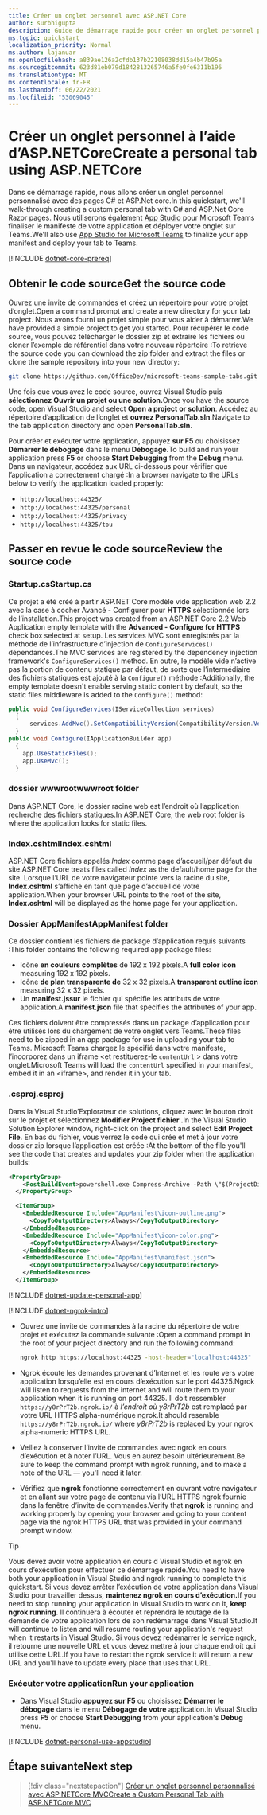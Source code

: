 ```yaml
---
title: Créer un onglet personnel avec ASP.NET Core
author: surbhigupta
description: Guide de démarrage rapide pour créer un onglet personnel personnalisé avec ASP.NET Core.
ms.topic: quickstart
localization_priority: Normal
ms.author: lajanuar
ms.openlocfilehash: a839ae126a2cfdb137b22108038dd15a4b47b95a
ms.sourcegitcommit: 623d81eb079d1842813265746a5fe0fe6311b196
ms.translationtype: MT
ms.contentlocale: fr-FR
ms.lasthandoff: 06/22/2021
ms.locfileid: "53069045"
---
```

# <a name="create-a-personal-tab-using-aspnetcore"></a><span data-ttu-id="30f99-103">Créer un onglet personnel à l’aide d’ASP.NETCore</span><span class="sxs-lookup"><span data-stu-id="30f99-103">Create a personal tab using ASP.NETCore</span></span>

<span data-ttu-id="30f99-104">Dans ce démarrage rapide, nous allons créer un onglet personnel personnalisé avec des pages C# et ASP.Net core.</span><span class="sxs-lookup"><span data-stu-id="30f99-104">In this quickstart, we'll walk-through creating a custom personal tab with C# and ASP.Net Core Razor pages.</span></span> <span data-ttu-id="30f99-105">Nous utiliserons également [App Studio](~/concepts/build-and-test/app-studio-overview.md) pour Microsoft Teams finaliser le manifeste de votre application et déployer votre onglet sur Teams.</span><span class="sxs-lookup"><span data-stu-id="30f99-105">We'll also use [App Studio for Microsoft Teams](~/concepts/build-and-test/app-studio-overview.md) to finalize your app manifest and deploy your tab to Teams.</span></span>

[!INCLUDE [dotnet-core-prereq](~/includes/tabs/dotnet-core-prereq.md)]

## <a name="get-the-source-code"></a><span data-ttu-id="30f99-106">Obtenir le code source</span><span class="sxs-lookup"><span data-stu-id="30f99-106">Get the source code</span></span>

<span data-ttu-id="30f99-107">Ouvrez une invite de commandes et créez un répertoire pour votre projet d’onglet.</span><span class="sxs-lookup"><span data-stu-id="30f99-107">Open a command prompt and create a new directory for your tab project.</span></span> <span data-ttu-id="30f99-108">Nous avons fourni un projet simple pour vous aider à démarrer.</span><span class="sxs-lookup"><span data-stu-id="30f99-108">We have provided a simple project to get you started.</span></span> <span data-ttu-id="30f99-109">Pour récupérer le code source, vous pouvez télécharger le dossier zip et extraire les fichiers ou cloner l’exemple de référentiel dans votre nouveau répertoire :</span><span class="sxs-lookup"><span data-stu-id="30f99-109">To retrieve the source code you can download the zip folder and extract the files or clone the sample repository into your new directory:</span></span>

```bash
git clone https://github.com/OfficeDev/microsoft-teams-sample-tabs.git
```

<span data-ttu-id="30f99-110">Une fois que vous avez le code source, ouvrez Visual Studio puis **sélectionnez Ouvrir un projet ou une solution.**</span><span class="sxs-lookup"><span data-stu-id="30f99-110">Once you have the source code, open Visual Studio and select **Open a project or solution**.</span></span> <span data-ttu-id="30f99-111">Accédez au répertoire d’application de l’onglet et **ouvrez PersonalTab.sln**.</span><span class="sxs-lookup"><span data-stu-id="30f99-111">Navigate to the tab application directory and open **PersonalTab.sln**.</span></span>

<span data-ttu-id="30f99-112">Pour créer et exécuter votre application, appuyez **sur F5** ou choisissez **Démarrer le débogage** dans le menu **Débogage.**</span><span class="sxs-lookup"><span data-stu-id="30f99-112">To build and run your application press **F5** or choose **Start Debugging** from the **Debug** menu.</span></span> <span data-ttu-id="30f99-113">Dans un navigateur, accédez aux URL ci-dessous pour vérifier que l’application a correctement chargé :</span><span class="sxs-lookup"><span data-stu-id="30f99-113">In a browser navigate to the URLs below to verify the application loaded properly:</span></span>

- `http://localhost:44325/`
- `http://localhost:44325/personal`
- `http://localhost:44325/privacy`
- `http://localhost:44325/tou`

## <a name="review-the-source-code"></a><span data-ttu-id="30f99-114">Passer en revue le code source</span><span class="sxs-lookup"><span data-stu-id="30f99-114">Review the source code</span></span>

### <a name="startupcs"></a><span data-ttu-id="30f99-115">Startup.cs</span><span class="sxs-lookup"><span data-stu-id="30f99-115">Startup.cs</span></span>

<span data-ttu-id="30f99-116">Ce projet a été créé à partir ASP.NET Core modèle vide application web 2.2 avec la case à cocher Avancé - Configurer pour **HTTPS** sélectionnée lors de l’installation.</span><span class="sxs-lookup"><span data-stu-id="30f99-116">This project was created from an ASP.NET Core 2.2 Web Application empty template with the **Advanced - Configure for HTTPS** check box selected at setup.</span></span> <span data-ttu-id="30f99-117">Les services MVC sont enregistrés par la méthode de l’infrastructure d’injection de `ConfigureServices()` dépendances.</span><span class="sxs-lookup"><span data-stu-id="30f99-117">The MVC services are registered by the dependency injection framework's `ConfigureServices()` method.</span></span> <span data-ttu-id="30f99-118">En outre, le modèle vide n’active pas la portion de contenu statique par défaut, de sorte que l’intermédiaire des fichiers statiques est ajouté à la `Configure()` méthode :</span><span class="sxs-lookup"><span data-stu-id="30f99-118">Additionally, the empty template doesn't enable serving static content by default, so the static files middleware is added to the `Configure()` method:</span></span>

```csharp
public void ConfigureServices(IServiceCollection services)
  {
      services.AddMvc().SetCompatibilityVersion(CompatibilityVersion.Version_2_2);
  }
public void Configure(IApplicationBuilder app)
  {
    app.UseStaticFiles();
    app.UseMvc();
  }
```

### <a name="wwwroot-folder"></a><span data-ttu-id="30f99-119">dossier wwwroot</span><span class="sxs-lookup"><span data-stu-id="30f99-119">wwwroot folder</span></span>

<span data-ttu-id="30f99-120">Dans ASP.NET Core, le dossier racine web est l’endroit où l’application recherche des fichiers statiques.</span><span class="sxs-lookup"><span data-stu-id="30f99-120">In ASP.NET Core, the web root folder is where the application looks for static files.</span></span>

### <a name="indexcshtml"></a><span data-ttu-id="30f99-121">Index.cshtml</span><span class="sxs-lookup"><span data-stu-id="30f99-121">Index.cshtml</span></span>

<span data-ttu-id="30f99-122">ASP.NET Core fichiers appelés *Index* comme page d’accueil/par défaut du site.</span><span class="sxs-lookup"><span data-stu-id="30f99-122">ASP.NET Core treats files called *Index* as the default/home page for the site.</span></span> <span data-ttu-id="30f99-123">Lorsque l’URL de votre navigateur pointe vers la racine du site, **Index.cshtml** s’affiche en tant que page d’accueil de votre application.</span><span class="sxs-lookup"><span data-stu-id="30f99-123">When your browser URL points to the root of the site, **Index.cshtml** will be displayed as the home page for your application.</span></span>

### <a name="appmanifest-folder"></a><span data-ttu-id="30f99-124">Dossier AppManifest</span><span class="sxs-lookup"><span data-stu-id="30f99-124">AppManifest folder</span></span>

<span data-ttu-id="30f99-125">Ce dossier contient les fichiers de package d’application requis suivants :</span><span class="sxs-lookup"><span data-stu-id="30f99-125">This folder contains the following required app package files:</span></span>

- <span data-ttu-id="30f99-126">Icône **en couleurs complètes** de 192 x 192 pixels.</span><span class="sxs-lookup"><span data-stu-id="30f99-126">A **full color icon** measuring 192 x 192 pixels.</span></span>
- <span data-ttu-id="30f99-127">Icône **de plan transparente de** 32 x 32 pixels.</span><span class="sxs-lookup"><span data-stu-id="30f99-127">A **transparent outline icon** measuring 32 x 32 pixels.</span></span>
- <span data-ttu-id="30f99-128">Un **manifest.jssur** le fichier qui spécifie les attributs de votre application.</span><span class="sxs-lookup"><span data-stu-id="30f99-128">A **manifest.json** file that specifies the attributes of your app.</span></span>

<span data-ttu-id="30f99-129">Ces fichiers doivent être compressés dans un package d’application pour être utilisés lors du chargement de votre onglet vers Teams.</span><span class="sxs-lookup"><span data-stu-id="30f99-129">These files need to be zipped in an app package for use in uploading your tab to Teams.</span></span> <span data-ttu-id="30f99-130">Microsoft Teams chargez le spécifié dans votre manifeste, l’incorporez dans un iframe <et restituerez-le `contentUrl` \> dans votre onglet.</span><span class="sxs-lookup"><span data-stu-id="30f99-130">Microsoft Teams will load the `contentUrl` specified in your manifest, embed it in an <iframe\>, and render it in your tab.</span></span>

### <a name="csproj"></a><span data-ttu-id="30f99-131">.csproj</span><span class="sxs-lookup"><span data-stu-id="30f99-131">.csproj</span></span>

<span data-ttu-id="30f99-132">Dans la Visual Studio’Explorateur de solutions, cliquez avec le bouton droit sur le projet et sélectionnez **Modifier Project fichier .**</span><span class="sxs-lookup"><span data-stu-id="30f99-132">In the Visual Studio Solution Explorer window, right-click on the project and select **Edit Project File**.</span></span> <span data-ttu-id="30f99-133">En bas du fichier, vous verrez le code qui crée et met à jour votre dossier zip lorsque l’application est créée :</span><span class="sxs-lookup"><span data-stu-id="30f99-133">At the bottom of the file you'll see the code that creates and updates your zip folder when the application builds:</span></span>

```xml
<PropertyGroup>
    <PostBuildEvent>powershell.exe Compress-Archive -Path \"$(ProjectDir)AppManifest\*\" -DestinationPath \"$(TargetDir)tab.zip\" -Force</PostBuildEvent>
  </PropertyGroup>

  <ItemGroup>
    <EmbeddedResource Include="AppManifest\icon-outline.png">
      <CopyToOutputDirectory>Always</CopyToOutputDirectory>
    </EmbeddedResource>
    <EmbeddedResource Include="AppManifest\icon-color.png">
      <CopyToOutputDirectory>Always</CopyToOutputDirectory>
    </EmbeddedResource>
    <EmbeddedResource Include="AppManifest\manifest.json">
      <CopyToOutputDirectory>Always</CopyToOutputDirectory>
    </EmbeddedResource>
  </ItemGroup>
```

[!INCLUDE  [dotnet-update-personal-app](~/includes/tabs/dotnet-update-personal-app.md)]

[!INCLUDE [dotnet-ngrok-intro](~/includes/tabs/dotnet-ngrok-intro.md)]

- <span data-ttu-id="30f99-134">Ouvrez une invite de commandes à la racine du répertoire de votre projet et exécutez la commande suivante :</span><span class="sxs-lookup"><span data-stu-id="30f99-134">Open a command prompt in the root of your project directory and run the following command:</span></span>

    ```bash
    ngrok http https://localhost:44325 -host-header="localhost:44325"
    ```

- <span data-ttu-id="30f99-135">Ngrok écoute les demandes provenant d’Internet et les route vers votre application lorsqu’elle est en cours d’exécution sur le port 44325.</span><span class="sxs-lookup"><span data-stu-id="30f99-135">Ngrok will listen to requests from the internet and will route them to your application when it is running on port 44325.</span></span>  <span data-ttu-id="30f99-136">Il doit ressembler `https://y8rPrT2b.ngrok.io/` à *l’endroit où y8rPrT2b* est remplacé par votre URL HTTPS alpha-numérique ngrok.</span><span class="sxs-lookup"><span data-stu-id="30f99-136">It should resemble `https://y8rPrT2b.ngrok.io/` where *y8rPrT2b* is replaced by your ngrok alpha-numeric HTTPS URL.</span></span>

- <span data-ttu-id="30f99-137">Veillez à conserver l’invite de commandes avec ngrok en cours d’exécution et à noter l’URL. Vous en aurez besoin ultérieurement.</span><span class="sxs-lookup"><span data-stu-id="30f99-137">Be sure to keep the command prompt with ngrok running, and to make a note of the URL — you'll need it later.</span></span>

- <span data-ttu-id="30f99-138">Vérifiez que **ngrok** fonctionne correctement en ouvrant votre navigateur et en allant sur votre page de contenu via l’URL HTTPS ngrok fournie dans la fenêtre d’invite de commandes.</span><span class="sxs-lookup"><span data-stu-id="30f99-138">Verify that **ngrok** is running and working properly by opening your browser and going to your content page via the ngrok HTTPS URL that was provided in your command prompt window.</span></span>

>[!TIP]
><span data-ttu-id="30f99-139">Vous devez avoir votre application en cours d Visual Studio et ngrok en cours d’exécution pour effectuer ce démarrage rapide.</span><span class="sxs-lookup"><span data-stu-id="30f99-139">You need to have both your application in Visual Studio and ngrok running to complete this quickstart.</span></span> <span data-ttu-id="30f99-140">Si vous devez arrêter l’exécution de votre application dans Visual Studio pour travailler dessus, **maintenez ngrok en cours d’exécution.**</span><span class="sxs-lookup"><span data-stu-id="30f99-140">If you need to stop running your application in Visual Studio to work on it, **keep ngrok running**.</span></span> <span data-ttu-id="30f99-141">Il continuera à écouter et reprendra le routage de la demande de votre application lors de son redémarrage dans Visual Studio.</span><span class="sxs-lookup"><span data-stu-id="30f99-141">It will continue to listen and will resume routing your application's request when it restarts in Visual Studio.</span></span> <span data-ttu-id="30f99-142">Si vous devez redémarrer le service ngrok, il retourne une nouvelle URL et vous devez mettre à jour chaque endroit qui utilise cette URL.</span><span class="sxs-lookup"><span data-stu-id="30f99-142">If you have to restart the ngrok service it will return a new URL and you'll have to update every place that uses that URL.</span></span>

### <a name="run-your-application"></a><span data-ttu-id="30f99-143">Exécuter votre application</span><span class="sxs-lookup"><span data-stu-id="30f99-143">Run your application</span></span>

- <span data-ttu-id="30f99-144">Dans Visual Studio **appuyez sur F5** ou choisissez **Démarrer le débogage** dans le menu **Débogage de votre** application.</span><span class="sxs-lookup"><span data-stu-id="30f99-144">In Visual Studio press **F5** or choose **Start Debugging** from your application's **Debug** menu.</span></span>

[!INCLUDE [dotnet-personal-use-appstudio](~/includes/tabs/dotnet-personal-use-appstudio.md)]

## <a name="next-step"></a><span data-ttu-id="30f99-145">Étape suivante</span><span class="sxs-lookup"><span data-stu-id="30f99-145">Next step</span></span>

> [!div class="nextstepaction"]
> [<span data-ttu-id="30f99-146">Créer un onglet personnel personnalisé avec ASP.NETCore MVC</span><span class="sxs-lookup"><span data-stu-id="30f99-146">Create a Custom Personal Tab with ASP.NETCore MVC</span></span>](~/tabs/quickstarts/create-personal-tab-dotnet-core-mvc.md)
